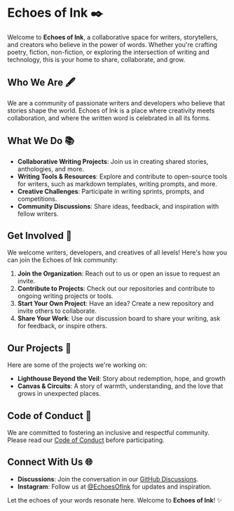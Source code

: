 # Echoes of Ink ✒️

Welcome to **Echoes of Ink**, a collaborative space for writers, storytellers, and creators who believe in the power of words. Whether you're crafting poetry, fiction, non-fiction, or exploring the intersection of writing and technology, this is your home to share, collaborate, and grow.

## Who We Are 🖋️
We are a community of passionate writers and developers who believe that stories shape the world. Echoes of Ink is a place where creativity meets collaboration, and where the written word is celebrated in all its forms.

## What We Do 📚
- **Collaborative Writing Projects**: Join us in creating shared stories, anthologies, and more.
- **Writing Tools & Resources**: Explore and contribute to open-source tools for writers, such as markdown templates, writing prompts, and more.
- **Creative Challenges**: Participate in writing sprints, prompts, and competitions.
- **Community Discussions**: Share ideas, feedback, and inspiration with fellow writers.

## Get Involved 🌟
We welcome writers, developers, and creatives of all levels! Here's how you can join the Echoes of Ink community:
1. **Join the Organization**: Reach out to us or open an issue to request an invite.
2. **Contribute to Projects**: Check out our repositories and contribute to ongoing writing projects or tools.
3. **Start Your Own Project**: Have an idea? Create a new repository and invite others to collaborate.
4. **Share Your Work**: Use our discussion board to share your writing, ask for feedback, or inspire others.

## Our Projects 🚀
Here are some of the projects we're working on:
- **Lighthouse Beyond the Veil**: Story about redemption, hope, and growth
- **Canvas & Circuits**: A story of warmth, understanding, and the love that grows in unexpected places.

## Code of Conduct 📜
We are committed to fostering an inclusive and respectful community. Please read our [Code of Conduct](https://github.com/Echoes-of-Ink/.github/blob/main/CODE_OF_CONDUCT.md) before participating.

## Connect With Us 🌐
- **Discussions**: Join the conversation in our [GitHub Discussions](https://github.com/EchoesOfInk/discussions).
- **Instagram**: Follow us at [@EchoesOfInk](https://www.instagram.com/theechosofink?igsh=MXRhMDh6YTRoOTZxNw==) for updates and inspiration.

Let the echoes of your words resonate here. Welcome to **Echoes of Ink**! ✨
